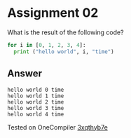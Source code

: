 # Assignment 02
What is the result of the following code? <br />
```python
for i in [0, 1, 2, 3, 4]:
  print ("hello world", i, "time")
```
## Answer
```
hello world 0 time
hello world 1 time
hello world 2 time
hello world 3 time
hello world 4 time
```
Tested on OneCompiler [3xqthyb7e](https://onecompiler.com/python/3xqthyb7e)

